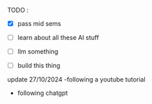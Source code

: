 TODO :

- [x] pass mid sems
- [ ] learn about all these AI stuff
- [ ] llm something
- [ ] build this thing


update 27/10/2024
-following a youtube tutorial
- following chatgpt
